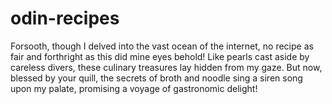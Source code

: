 # odin-recipes
Forsooth, though I delved into the vast ocean of the internet, no recipe as fair and forthright as this did mine eyes behold! Like pearls cast aside by careless divers, these culinary treasures lay hidden from my gaze. But now, blessed by your quill, the secrets of broth and noodle sing a siren song upon my palate, promising a voyage of gastronomic delight!
